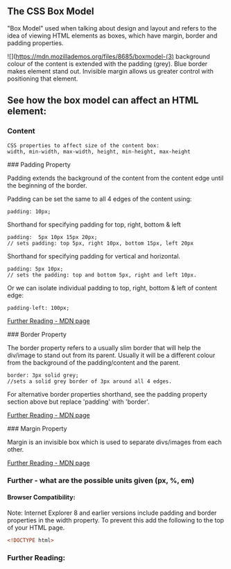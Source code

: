 ## The CSS Box Model

"Box Model" used when talking about design and layout and refers to the idea of viewing HTML elements as boxes, which have margin, border and padding properties.

![](https://mdn.mozillademos.org/files/8685/boxmodel-(3)
background colour of the content is extended with the padding (grey). Blue border makes element stand out. Invisible margin allows us greater control with positioning that element.
## See how the box model can affect an HTML element:

### Content

    CSS properties to affect size of the content box:
    width, min-width, max-width, height, min-height, max-height


### Padding Property

Padding extends the background of the content from the content edge until the beginning of the border.

Padding can be set the same to all 4 edges of the content using:


    padding: 10px;

Shorthand for specifying padding for top, right, bottom & left    

    padding:  5px 10px 15px 20px;
    // sets padding: top 5px, right 10px, bottom 15px, left 20px

Shorthand for specifying padding for vertical and horizontal.

    padding: 5px 10px;
    // sets the padding: top and bottom 5px, right and left 10px.


Or we can isolate individual padding to top, right, bottom & left of content edge:

    padding-left: 100px;

[Further Reading - MDN page](https://developer.mozilla.org/en-US/docs/Web/CSS/padding)

### Border Property

The border property refers to a usually slim border that will help the div/image to stand out from its parent. Usually it will be a different colour from the background of the padding/content and the parent.

    border: 3px solid grey;
    //sets a solid grey border of 3px around all 4 edges.

For alternative border properties shorthand, see the padding property section above but replace 'padding' with 'border'.

[Further Reading - MDN page](https://developer.mozilla.org/en-US/docs/Web/CSS/border)

### Margin Property

Margin is an invisible box which is used to separate divs/images from each other.



[Further Reading - MDN page](https://developer.mozilla.org/en-US/docs/Web/CSS/margin)

### Further - what are the possible units given (px, %, em)



#### Browser Compatibility:
Note: Internet Explorer 8 and earlier versions include padding and border properties in the width property.  To prevent this add the following to the top of your HTML page.
 ```html
<!DOCTYPE html>
```

### Further Reading:
